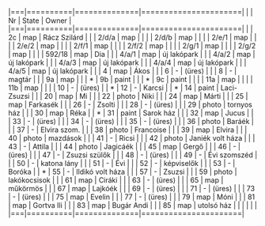 |===|==========|==============|======================|
|   | Nr       | State        | Owner                |
|===|==========|==============|======================|
|   | 2c       | map          | Rácz Szilárd         |
|   | 2/d/a    | map          |                      |
|   | 2/d/b    | map          |                      |
|   | 2/e/1    | map          |                      |
|   | 2/e/2    | map          |                      |
|   | 2/f/1    | map          |                      |
|   | 2/f/2    | map          |                      |
|   | 2/g/1    | map          |                      |
|   | 2/g/2    | map          |                      |
|   | 592/18   | map          | Dia                  |
|   | 4/a/1    | map          | új lakópark          |
|   | 4/a/2    | map          | új lakópark          |
|   | 4/a/3    | map          | új lakópark          |
|   | 4/a/4    | map          | új lakópark          |
|   | 4/a/5    | map          | új lakópark          |
|   | 4        | map          | Ákos                 |
|   | 6        | -            | (üres)               |
|   | 8        | -            | magtár               |
|   | 9a       | map          |                      |
| * | 9b       | paint        |                      |
| * | 9c       | paint        |                      |
|   | 11a      | map          |                      |
|   | 11b      | map          |                      |
|   | 10       | -            | (üres)               |
| * | 12       | -            | Karcsi               |
| * | 14       | paint        | Laci-Zsuzsi          |
|   | 20       | map          | Mi                   |
|   | 22       | photo        | Niki                 |
|   | 24       | map          | Márti                |
|   | 25       | map          | Farkasék             |
|   | 26       | -            | Zsolti               |
|   | 28       | -            | (üres)               |
|   | 29       | photo        | tornyos ház          |
|   | 30       | map          | Réka                 |
| * | 31       | paint        | Sarok ház            |
|   | 32       | map          | Jucus                |
|   | 33       | -            | (üres)               |
|   | 34       | -            | (üres)               |
|   | 35       | -            | (üres)               |
|   | 36       | photo        | Baráék               |
|   | 37       | -            | Elvira szom.         |
|   | 38       | photo        | Francoise            |
|   | 39       | map          | Elvira               |
|   | 40       | photo        | mazdások             |
|   | 41       | -            | Ricsi                |
|   | 42       | photo        | Janiék volt háza     |
|   | 43       | -            | Attila               |
|   | 44       | photo        | Jagicáék             |
|   | 45       | map          | Gergő                |
|   | 46       | -            | (üres)               |
|   | 47       | -            | Zsuzsi szülők        |
|   | 48       | -            | (üres)               |
|   | 49       | -            | Évi szomszéd         |
|   | 50       | -            | katona lány          |
|   | 51       | -            | Évi                  |
|   | 52       | -            | képviselők           |
|   | 53       | -            | Boróka               |
| * | 55       | -            | Ildikó volt háza     |
|   | 57       | -            | Zsuzsi               |
|   | 59       | photo        | lakókocsisok         |
|   | 61       | map          | Ciráki               |
|   | 63       | -            | (üres)               |
|   | 65       | map          | műkörmös             |
|   | 67       | map          | Lajkóék              |
|   | 69       | -            | (üres)               |
|   | 71       | -            | (üres)               |
|   | 73       | -            | (üres)               |
|   | 75       | map          | Evelin               |
|   | 77       | -            | (üres)               |
|   | 79       | map          | Móni                 |
|   | 81       | map          | Gortva Ili           |
|   | 83       | map          | Bugár Andi           |
|   | 85       | map          | utolsó ház           |
|   |          |              |                      |
|===|==========|==============|======================|
